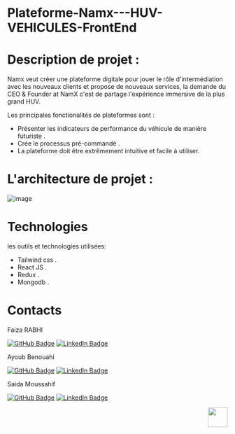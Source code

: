 # Plateforme-Namx---HUV-VEHICULES-FrontEnd

# Description de projet :

Namx veut créer une plateforme digitale pour jouer le rôle d'intermédiation avec les nouveaux clients et propose de nouveaux services, 
la demande du CEO & Founder at NamX c'est de partage l'expérience immersive de la plus grand HUV.

Les principales fonctionalités de plateformes sont :

- Présenter les indicateurs de performance du véhicule de manière futuriste .
- Crée le processus pré-commandé .
- La plateforme doit être extrêmement intuitive et facile à utiliser.


# L'architecture de projet :

![image](https://user-images.githubusercontent.com/93975470/208064026-9f3d2a12-f30f-49ca-b4c8-6c548bc5488c.png)


 # Technologies
les outils et technologies utilisées:

- Tailwind css .
- React JS .
- Redux .
- Mongodb .





# Contacts


Faiza RABHI

[![GitHub Badge](https://img.shields.io/badge/GitHub-100000?style=for-the-badge&logo=github&logoColor=white)](https://github.com/Faizarabhi)
[![LinkedIn Badge](https://img.shields.io/badge/LinkedIn-0077B5?style=for-the-badge&logo=linkedin&logoColor=white)](https://www.linkedin.com/in/faiza-rabhi/)




Ayoub Benouahi

[![GitHub Badge](https://img.shields.io/badge/GitHub-100000?style=for-the-badge&logo=github&logoColor=white)](https://github.com/Benouahi1)
[![LinkedIn Badge](https://img.shields.io/badge/LinkedIn-0077B5?style=for-the-badge&logo=linkedin&logoColor=white)](https://www.linkedin.com/in/benouahi-ayoub-642542236/)


Saida Moussahif

[![GitHub Badge](https://img.shields.io/badge/GitHub-100000?style=for-the-badge&logo=github&logoColor=white)](https://github.com/saidamoussahif)
[![LinkedIn Badge](https://img.shields.io/badge/LinkedIn-0077B5?style=for-the-badge&logo=linkedin&logoColor=white)](https://www.linkedin.com/in/saida-moussahif/)
<p align="right"><a href="#start"><img width="45rem" src="https://raw.githubusercontent.com/xnbox/DeepfakeHTTP/main/img/top.png"></a></p>


